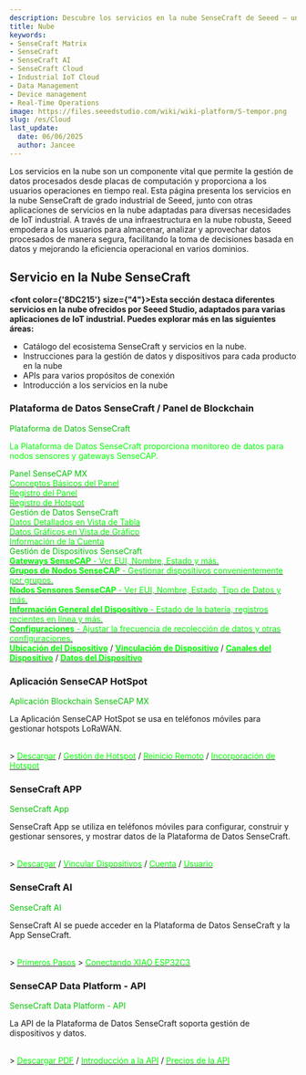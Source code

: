 ```yaml
---
description: Descubre los servicios en la nube SenseCraft de Seeed — una plataforma potente de grado industrial diseñada para la gestión eficiente de datos, operaciones en tiempo real y aplicaciones IoT escalables. Aprende más sobre cómo SenseCraft apoya tu despliegue de IoT industrial en la nube.
title: Nube
keywords:
- SenseCraft Matrix
- SenseCraft
- SenseCraft AI
- SenseCraft Cloud
- Industrial IoT Cloud
- Data Management
- Device management
- Real-Time Operations
image: https://files.seeedstudio.com/wiki/wiki-platform/S-tempor.png
slug: /es/Cloud
last_update:
  date: 06/06/2025
  author: Jancee
---
```


Los servicios en la nube son un componente vital que permite la gestión de datos procesados desde placas de computación y proporciona a los usuarios operaciones en tiempo real. Esta página presenta los servicios en la nube SenseCraft de grado industrial de Seeed, junto con otras aplicaciones de servicios en la nube adaptadas para diversas necesidades de IoT industrial. A través de una infraestructura en la nube robusta, Seeed empodera a los usuarios para almacenar, analizar y aprovechar datos procesados de manera segura, facilitando la toma de decisiones basada en datos y mejorando la eficiencia operacional en varios dominios.

## Servicio en la Nube SenseCraft

<strong><font color={'8DC215'} size={"4"}>Esta sección destaca diferentes servicios en la nube ofrecidos por Seeed Studio, adaptados para varias aplicaciones de IoT industrial. Puedes explorar más en las siguientes áreas:</font></strong>

- Catálogo del ecosistema SenseCraft y servicios en la nube.
- Instrucciones para la gestión de datos y dispositivos para cada producto en la nube
- APIs para varios propósitos de conexión
- Introducción a los servicios en la nube

### Plataforma de Datos SenseCraft / Panel de Blockchain

<div class="title_container">
    <div class="title_item" style={{textAlign: 'center'}}>
            <div class="start_card_title" style={{textAlign: 'center'}}><font color={'8DC215'} size={"6"}>Plataforma de Datos SenseCraft</font></div>
            <p class="start_card_title" style={{textAlign: 'center'}}><font color={'FFFFFF'} size={"3"}>La Plataforma de Datos SenseCraft proporciona monitoreo de datos para nodos sensores y gateways SenseCAP.</font></p>
    </div>
</div>

<div class="intro_container">
    <div class="intro_item" style={{textAlign: 'center'}}>
            <div class="start_card_title" style={{textAlign: 'center'}}><font color={'8DC215'} size={"5"}>Panel SenseCAP MX</font></div>
            <a href="/es/sensecraft-blockchain/blockchain-dashboard/dashboard-basics" target="_blank"><span><font color={'FFFFFF'} size={"2"}>Conceptos Básicos del Panel</font></span></a>
            <br/>
            <a href="/es/sensecraft-blockchain/blockchain-dashboard/dashboard-registration" target="_blank"><span><font color={'FFFFFF'} size={"2"}>Registro del Panel</font></span></a>
            <br/>
            <a href="/es/sensecraft-blockchain/blockchain-dashboard/hotspot-registration" target="_blank"><span><font color={'FFFFFF'} size={"2"}>Registro de Hotspot</font></span></a>
            <br/>
    </div>
    <div class="intro_item" style={{textAlign: 'center'}}>
            <div class="start_card_title" style={{textAlign: 'center'}}><font color={'8DC215'} size={"5"}>Gestión de Datos SenseCraft</font></div>
            <a href="/es/sensecraft-data-platform/tutorials/data-management#table" target="_blank"><span><font color={'FFFFFF'} size={"2"}>Datos Detallados en Vista de Tabla</font></span></a>
            <br/>
            <a href="/es/sensecraft-data-platform/tutorials/data-management#graph" target="_blank"><span><font color={'FFFFFF'} size={"2"}>Datos Gráficos en Vista de Gráfico</font></span></a>
            <br/>
            <a href="/es/sensecraft-data-platform/tutorials/data-management#check-account-info" target="_blank"><span><font color={'FFFFFF'} size={"2"}>Información de la Cuenta</font></span></a>
            <br/>
    </div>
</div>

<div class="independent_container">
    <div class="independent_item" style={{textAlign: 'left'}}>
            <div class="independent_title" style={{textAlign: 'center'}}><font color={'8DC215'} size={"5"}>Gestión de Dispositivos SenseCraft</font></div>
            <a href="/es/sensecraft-data-platform/tutorials/device-management#gateway" target="_blank"><span><font color={'FFFFFF'} size={"2"}><strong>Gateways SenseCAP</strong> - Ver EUI, Nombre, Estado y más.</font></span></a>
            <br/>
            <a href="/es/sensecraft-data-platform/tutorials/device-management#node-group-management" target="_blank"><span><font color={'FFFFFF'} size={"2"}><strong>Grupos de Nodos SenseCAP</strong> - Gestionar dispositivos convenientemente por grupos.</font></span></a>
            <br/>
            <a href="/es/sensecraft-data-platform/tutorials/device-management#sensor-node-management" target="_blank"><span><font color={'FFFFFF'} size={"2"}><strong>Nodos Sensores SenseCAP</strong> - Ver EUI, Nombre, Estado, Tipo de Datos y más.</font></span></a>
            <br/>
            <a href="/es/sensecraft-data-platform/tutorials/device-management#general-information" target="_blank"><span><font color={'FFFFFF'} size={"2"}><strong>Información General del Dispositivo</strong> - Estado de la batería, registros recientes en línea y más.</font></span></a>
            <br/>
            <a href="/es/sensecraft-data-platform/tutorials/device-management#settings" target="_blank"><span><font color={'FFFFFF'} size={"2"}><strong>Configuraciones</strong> - Ajustar la frecuencia de recolección de datos y otras configuraciones.</font></span></a>
            <br/>
            <a href="/es/sensecraft-data-platform/tutorials/device-management#location" target="_blank"><span><font color={'FFFFFF'} size={"2"}><strong>Ubicación del Dispositivo</strong></font></span></a>
            /
            <a href="/es/sensecraft-data-platform/tutorials/device-management#bind-device" target="_blank"><span><font color={'FFFFFF'} size={"2"}><strong>Vinculación de Dispositivo</strong></font></span></a>
            /
            <a href="/es/sensecraft-data-platform/tutorials/device-management#channel" target="_blank"><span><font color={'FFFFFF'} size={"2"}><strong>Canales del Dispositivo</strong></font></span></a>
            /
            <a href="/es/sensecraft-data-platform/tutorials/device-management#data" target="_blank"><span><font color={'FFFFFF'} size={"2"}><strong>Datos del Dispositivo</strong></font></span></a>
    </div>
</div>

### Aplicación SenseCAP HotSpot

<div class="title_container">
    <div class="title_item" style={{textAlign: 'center'}}>
            <div class="start_card_title" style={{textAlign: 'center'}}><font color={'8DC215'} size={"6"}>Aplicación Blockchain SenseCAP MX</font></div>
            <p>La Aplicación SenseCAP HotSpot se usa en teléfonos móviles para gestionar hotspots LoRaWAN.</p>
            <br/>
            > <a href="/es/sensecraft-blockchain/sensecraft-hotspot-app/download-app" target="_blank"><span><font color={'FFFFFF'} size={"3"}>Descargar</font></span></a> / <a href="/es/sensecraft-blockchain/sensecraft-hotspot-app/hotspot-management" target="_blank"><span><font color={'FFFFFF'} size={"3"}>Gestión de Hotspot</font></span></a> / <a href="/es/sensecraft-blockchain/sensecraft-hotspot-app/remote-reboot" target="_blank"><span><font color={'FFFFFF'} size={"3"}>Reinicio Remoto</font></span></a> / <a href="/es/sensecraft-blockchain/sensecraft-hotspot-app/hotspot-onboarding" target="_blank"><span><font color={'FFFFFF'} size={"3"}>Incorporación de Hotspot</font></span></a>
    </div>
</div>

### SenseCraft APP

<div class="title_container">
    <div class="title_item" style={{textAlign: 'center'}}>
            <div class="start_card_title" style={{textAlign: 'center'}}><font color={'8DC215'} size={"6"}>SenseCraft App</font></div>
            <p>SenseCraft App se utiliza en teléfonos móviles para configurar, construir y gestionar sensores, y mostrar datos de la Plataforma de Datos SenseCraft.</p>
            <br/>
            > <a href="/es/sensecraft-app/overview#download" target="_blank"><span><font color={'FFFFFF'} size={"3"}>Descargar</font></span></a> / <a href="/es/sensecraft-app/overview#config" target="_blank"><span><font color={'FFFFFF'} size={"3"}>Vincular Dispositivos</font></span></a> / <a href="/es/sensecraft-app/overview#account" target="_blank"><span><font color={'FFFFFF'} size={"3"}>Cuenta</font></span></a> / <a href="/es/sensecraft-app/overview#user" target="_blank"><span><font color={'FFFFFF'} size={"3"}>Usuario</font></span></a>
    </div>
</div>

### SenseCraft AI

<div class="title_container">
    <div class="title_item" style={{textAlign: 'center'}}>
            <div class="start_card_title" style={{textAlign: 'center'}}><font color={'8DC215'} size={"6"}>SenseCraft AI</font></div>
            <p>SenseCraft AI se puede acceder en la Plataforma de Datos SenseCraft y la App SenseCraft.</p>
            <br/>
            > <a href="/es/sensecraft-data-platform/applications/ai-advisor" target="_blank"><span><font color={'FFFFFF'} size={"3"}>Primeros Pasos</font></span></a>
            > <a href="/es/sensecraft-data-platform/applications/planting-advice" target="_blank"><span><font color={'FFFFFF'} size={"3"}>Conectando XIAO ESP32C3</font></span></a>
    </div>
</div>

### SenseCAP Data Platform - API

<div class="title_container">
    <div class="title_item" style={{textAlign: 'center'}}>
            <div class="start_card_title" style={{textAlign: 'center'}}><font color={'8DC215'} size={"6"}>SenseCraft Data Platform - API</font></div>
            <p>La API de la Plataforma de Datos SenseCraft soporta gestión de dispositivos y datos.</p>
            <br/>
            > <a href="https://sensecap-docs.seeed.cc/pdf/sensecap_opanapi_document_en.pdf" target="_blank"><span><font color={'FFFFFF'} size={"3"}>Descargar PDF</font></span></a> / <a href="/es/sensecraft-data-platform/sensecraft-data-platform-api/sensecraft-data-platform-api" target="_blank"><span><font color={'FFFFFF'} size={"3"}>Introducción a la API</font></span></a> / <a href="/es/sensecraft-fee/sensecraft-data-platform-api-pricing" target="_blank"><span><font color={'FFFFFF'} size={"3"}>Precios de la API</font></span></a>
    </div>
</div>
